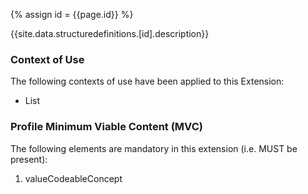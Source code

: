 
{% assign id = {{page.id}} %}

{{site.data.structuredefinitions.[id].description}}

### Context of Use ###

The following contexts of use have been applied to this Extension:

- List

### Profile Minimum Viable Content (MVC) ###

The following elements are mandatory in this extension (i.e. MUST be present):

1.	valueCodeableConcept